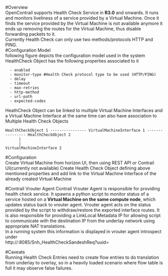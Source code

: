 #Overview  
OpenContrail supports Health Check Service in **R3.0** and onwards. It runs and monitors liveliness of a service provided by a Virtual Machine. Once it finds the service provided by the Virtual Machine is not available anymore it ends up removing the routes for the Virtual Machine, thus disable forwarding packets to it.  
Currently Health Check can only use two methods/protocols HTTP and PING.  
#Configuration Model  
following figure depicts the configuration model used in the system  
HealthCheck Object has the following properties associated to it  
>  
      - enabled  
      - monitor-type #Health Check protocol type to be used (HTTP/PING)  
      - delay  
      - timeout  
      - max-retries  
      - http-method  
      - url-path    
      - expected-codes  
>  
  
HeathCheck Object can be linked to multiple Virtual Machine Interfaces and a Virtual Machine Interface at the same time can also have association to Multiple Health Check Objects  
>  
    HealthCheckObject 1 ---------------- VirtualMachineInterface 1 ---------------- HealthCheckObject 2   
          |  
          |  
    VirtualMachineInterface 2 
>  
  
#Configuration  
Create Virtual Machine from horizon UI, then using REST API or Contrail UI(currently not available) Create Health Check Object defining above mentioned properties and add link to the Virtual Machine Interface of the already created Virtual Machine  
  
#Contrail Vrouter Agent
Contrail Vrouter Agent is responsible for providing health check service. It spawns a python script to monitor status of a service hosted on a **Virtual Machine on the same compute node**, which updates status back to vrouter agent. Vrouter agent acts on the status provided by the script to withdraw/restore the exported interface routes. It is also responsible for providing a LinkLocal Metadata IP for allowing script to communicate with the destination IP from the underlay network using appropriate NAT translations.  
In a running system this information is displayed in vrouter agent introspect under  
http://<compute-node-ip>:8085/Snh_HealthCheckSandeshReq?uuid=  
  
#Caveats  
Running Health Check Entries need to create flow entries to do translation from underlay to overlay, so in a heavily loaded scenario where flow table is full it may observe false failures.  
  